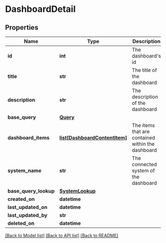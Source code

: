 # DashboardDetail

## Properties
Name | Type | Description | Notes
------------ | ------------- | ------------- | -------------
**id** | **int** | The dashboard&#39;s id | 
**title** | **str** | The title of the dashboard | 
**description** | **str** | The description of the dashboard | [optional] 
**base_query** | [**Query**](Query.md) |  | [optional] 
**dashboard_items** | [**list[DashboardContentItem]**](DashboardContentItem.md) | The items that are contained within the dashboard | [optional] 
**system_name** | **str** | The connected system of the dashboard | [optional] 
**base_query_lookup** | [**SystemLookup**](SystemLookup.md) |  | [optional] 
**created_on** | **datetime** |  | [optional] 
**last_updated_on** | **datetime** |  | [optional] 
**last_updated_by** | **str** |  | [optional] 
**deleted_on** | **datetime** |  | [optional] 

[[Back to Model list]](../README.md#documentation-for-models) [[Back to API list]](../README.md#documentation-for-api-endpoints) [[Back to README]](../README.md)


